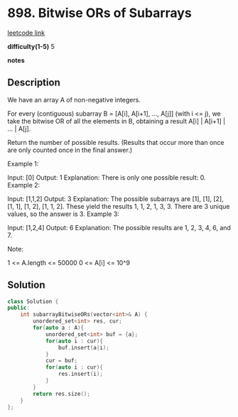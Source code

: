 # 898. Bitwise ORs of Subarrays

[leetcode link](https://leetcode.com/problems/bitwise-ors-of-subarrays/)

**difficulty(1-5)** 
5

**notes**   


## Description

We have an array A of non-negative integers.

For every (contiguous) subarray B = [A[i], A[i+1], ..., A[j]] (with i <= j), we take the bitwise OR of all the elements in B, obtaining a result A[i] | A[i+1] | ... | A[j].

Return the number of possible results.  (Results that occur more than once are only counted once in the final answer.)

 

Example 1:

Input: [0]
Output: 1
Explanation: 
There is only one possible result: 0.
Example 2:

Input: [1,1,2]
Output: 3
Explanation: 
The possible subarrays are [1], [1], [2], [1, 1], [1, 2], [1, 1, 2].
These yield the results 1, 1, 2, 1, 3, 3.
There are 3 unique values, so the answer is 3.
Example 3:

Input: [1,2,4]
Output: 6
Explanation: 
The possible results are 1, 2, 3, 4, 6, and 7.
 

Note:

1 <= A.length <= 50000
0 <= A[i] <= 10^9

## Solution

```c++
class Solution {
public:
    int subarrayBitwiseORs(vector<int>& A) {
        unordered_set<int> res, cur;
        for(auto a : A){
            unordered_set<int> buf = {a};
            for(auto i : cur){
                buf.insert(a|i);
            }
            cur = buf;
            for(auto i : cur){
                res.insert(i);
            }
        }
        return res.size();
    }
};
```